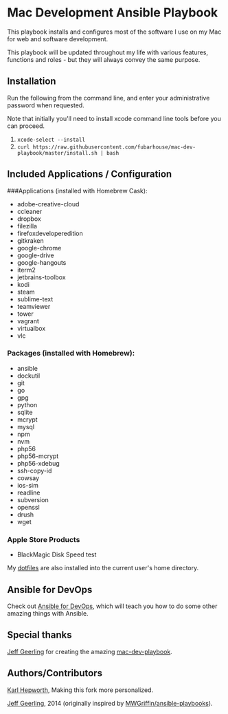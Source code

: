 # Mac Development Ansible Playbook

This playbook installs and configures most of the software I use on my Mac for web and software development.

This playbook will be updated throughout my life with various features, functions and roles - but they will always convey the same purpose.

## Installation

  Run the following from the command line, and enter your administrative password when requested.
  
  Note that initially you'll need to install xcode command line tools before you can proceed.
  
  1. `xcode-select --install`
  2. `curl https://raw.githubusercontent.com/fubarhouse/mac-dev-playbook/master/install.sh | bash` 

## Included Applications / Configuration

###Applications (installed with Homebrew Cask):

  - adobe-creative-cloud
  - ccleaner
  - dropbox
  - filezilla
  - firefoxdeveloperedition
  - gitkraken
  - google-chrome
  - google-drive
  - google-hangouts
  - iterm2
  - jetbrains-toolbox
  - kodi
  - steam
  - sublime-text
  - teamviewer
  - tower
  - vagrant
  - virtualbox
  - vlc

### Packages (installed with Homebrew):

  - ansible
  - dockutil
  - git
  - go
  - gpg
  - python
  - sqlite
  - mcrypt
  - mysql
  - npm
  - nvm
  - php56
  - php56-mcrypt
  - php56-xdebug
  - ssh-copy-id
  - cowsay
  - ios-sim
  - readline
  - subversion
  - openssl
  - drush
  - wget
  
### Apple Store Products

  - BlackMagic Disk Speed test

My [dotfiles](https://github.com/fubarhouse/mac-dev-playbook-dotfiles) are also installed into the current user's home directory.

## Ansible for DevOps

Check out [Ansible for DevOps](http://www.ansiblefordevops.com/), which will teach you how to do some other amazing things with Ansible.

## Special thanks

[Jeff Geerling](http://jeffgeerling.com/) for creating the amazing [mac-dev-playbook](https://github.com/geerlingguy/mac-dev-playbook).

## Authors/Contributors

[Karl Hepworth](http://twitter.com/fubarhouse), Making this fork more personalized.

[Jeff Geerling](http://jeffgeerling.com/), 2014 (originally inspired by [MWGriffin/ansible-playbooks](https://github.com/MWGriffin/ansible-playbooks)).
